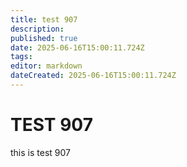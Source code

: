 ```yaml
---
title: test 907
description: 
published: true
date: 2025-06-16T15:00:11.724Z
tags: 
editor: markdown
dateCreated: 2025-06-16T15:00:11.724Z
---
```


# TEST 907
this is test 907
